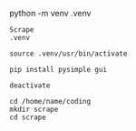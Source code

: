 python -m venv .venv

```
Scrape
.venv

source .venv/usr/bin/activate

pip install pysimple gui

deactivate

cd /home/name/coding
mkdir scrape
cd scrape
